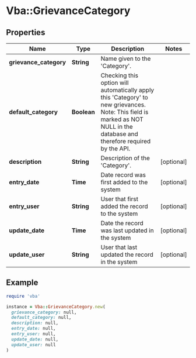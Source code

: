 # Vba::GrievanceCategory

## Properties

| Name | Type | Description | Notes |
| ---- | ---- | ----------- | ----- |
| **grievance_category** | **String** | Name given to the &#39;Category&#39;. |  |
| **default_category** | **Boolean** | Checking this option will automatically apply this &#39;Category&#39; to new grievances. Note: This field is marked as NOT NULL in the database and therefore required by the API. |  |
| **description** | **String** | Description of the &#39;Category&#39;. | [optional] |
| **entry_date** | **Time** | Date record was first added to the system | [optional] |
| **entry_user** | **String** | User that first added the record to the system | [optional] |
| **update_date** | **Time** | Date the record was last updated in the system | [optional] |
| **update_user** | **String** | User that last updated the record in the system | [optional] |

## Example

```ruby
require 'vba'

instance = Vba::GrievanceCategory.new(
  grievance_category: null,
  default_category: null,
  description: null,
  entry_date: null,
  entry_user: null,
  update_date: null,
  update_user: null
)
```

